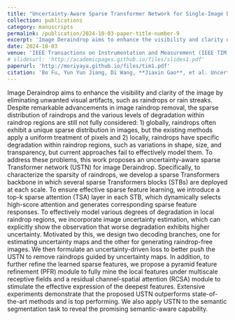 ```yaml
---
title: "Uncertainty-Aware Sparse Transformer Network for Single-Image Deraindrop"
collection: publications
category: manuscripts
permalink: /publication/2024-10-03-paper-title-number-9
excerpt: 'Image Deraindrop aims to enhance the visibility and clarity of the image by eliminating unwanted visual artifacts, such as raindrops or rain streaks....'
date: 2024-10-03
venue: 'IEEE Transactions on Instrumentation and Measurement (IEEE TIM)'
# slidesurl: 'http://academicpages.github.io/files/slides1.pdf'
paperurl: 'http://moriyaya.github.io/files/tim1.pdf'
citation: 'Bo Fu, Yun Yun Jiang, Di Wang, **Jiaxin Gao**, et al. Uncertainty-aware Sparse Transformer Network for Single Image Deraindrop[J]. IEEE Transactions on Instrumentation and Measurement, 2024.'
---
```


Image Deraindrop aims to enhance the visibility and clarity of the image by eliminating unwanted visual artifacts, such as raindrops or rain streaks. Despite remarkable advancements in image raindrop removal, the sparse distribution of raindrops and the various levels of degradation within raindrop regions are still not fully considered: 1) globally, raindrops often exhibit a unique sparse distribution in images, but the existing methods apply a uniform treatment of pixels and 2) locally, raindrops have specific degradation within raindrop regions, such as variations in shape, size, and transparency, but current approaches fail to effectively model them. To address these problems, this work proposes an uncertainty-aware sparse Transformer network (USTN) for image Deraindrop. Specifically, to characterize the sparsity of raindrops, we develop a sparse Transformers backbone in which several sparse Transformers blocks (STBs) are deployed at each scale. To ensure effective sparse feature learning, we introduce a top-k sparse attention (TSA) layer in each STB, which dynamically selects high-score attention and generates corresponding sparse feature responses. To effectively model various degrees of degradation in local raindrop regions, we incorporate image uncertainty estimation, which can explicitly show the observation that worse degradation exhibits higher uncertainty. Motivated by this, we design two decoding branches, one for estimating uncertainty maps and the other for generating raindrop-free images. We then formulate an uncertainty-driven loss to better push the USTN to remove raindrops guided by uncertainty maps. In addition, to further refine the learned sparse features, we propose a pyramid feature refinement (PFR) module to fully mine the local features under multiscale receptive fields and a residual channel-spatial attention (RCSA) module to stimulate the effective expression of the deepest features. Extensive experiments demonstrate that the proposed USTN outperforms state-of-the-art methods and is top performing. We also apply USTN to the semantic segmentation task to reveal the promising semantic-aware capability.